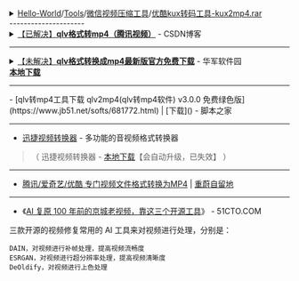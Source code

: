 <details>
    <summary>
     <a href="https://github.com/taoste/Hello-World/tree/master/">Hello-World</a>/<a href="https://github.com/taoste/Hello-World/raw/master/Tools/">Tools</a>/<a href="https://github.com/taoste/Hello-World/raw/master/Tools/%E5%BE%AE%E4%BF%A1%E8%A7%86%E9%A2%91%E5%8E%8B%E7%BC%A9%E5%B7%A5%E5%85%B7/">微信视频压缩工具</a>/<a href="https://github.com/taoste/Hello-World/raw/master/Tools/%E5%BE%AE%E4%BF%A1%E8%A7%86%E9%A2%91%E5%8E%8B%E7%BC%A9%E5%B7%A5%E5%85%B7/%E4%BC%98%E9%85%B7kux%E8%BD%AC%E7%A0%81%E5%B7%A5%E5%85%B7-kux2mp4.rar">优酷kux转码工具-kux2mp4.rar</a>
     </summary> 
</details>
---------------------
<details>
    <summary>
     <a href="https://blog.csdn.net/guomutian911/article/details/72395707">【已解决】<b>qlv格式转mp4（腾讯视频）</b></a> - CSDN博客
     </summary> <br>
关键来了，最后什么工具也没有，在cmd命令行下敲一小行代码就搞定了。

> copy /b *.tdl guo.mp4

具体步骤如下：


> 1，我们要显示隐藏文件。在计算机-文件夹选项中，显示隐藏的文件、文件夹和驱动器；

> 2，进入视频的节目缓存文件夹，在“vodcache”隐藏属性的文件夹下，可以看到许多.tdl文件，它们是视频的分段文件；

>     例如：D:\9be3e4cc877849e2ba93065ffc154e4f\vodcache\0d55bdf8a9402948dc1236511241f8ac

> 3，在Windows开始按钮搜索栏中，键入“cmd”，确定并进入，输入d: 回车，一直cd，最终找到存放.tdl分段原始文件目录，再输入命令“copy /b *.tdl guo.mp4”对这些*．tdl文件进行合并（文件名可自行设置），很快就可以得到一个MP4格式的视频文件。

<img src="https://img-blog.csdn.net/20170517160532838?watermark/2/text/aHR0cDovL2Jsb2cuY3Nkbi5uZXQvZ3VvbXV0aWFuOTEx/font/5a6L5L2T/fontsize/400/fill/I0JBQkFCMA==/dissolve/70/gravity/Center"/>

经测试这个MP4文件是普通视频文件，可正常播放。

作者：guomutian911 

来源：CSDN 

原文：https://blog.csdn.net/guomutian911/article/details/72395707?utm_source=copy 

版权声明：本文为博主原创文章，转载请附上博文链接！
</details>

---------------------
<details>
    <summary>
     <a href="http://www.onlinedown.net/soft/264076.htm">【未解决】<b>qlv格式转换成mp4最新版官方免费下载</b></a>  - 华军软件园<br>
     <a href="https://github.com/taoste/Hello-World/raw/master/Tools/qlv%E6%A0%BC%E5%BC%8F%E8%BD%ACmp4%EF%BC%88%E8%85%BE%E8%AE%AF%E8%A7%86%E9%A2%91%EF%BC%89/qlvzhmp4.7z"><b>本地下载</b></a>
     </summary> <br> 
<img src="https://src.onlinedown.net/Public/images/bigsoftimg/270000/q264076.jpg"/>
    
<li><a href="https://answers.microsoft.com/en-us/windows/forum/apps_windows_10-winapps-appscat_tools/comctl32ocx-file-missinginvalid-for-windows-10/0d515059-0397-4b72-a39b-120a7be96043"><b>COMCTL32.Windows 10 的 OCX 文件丢失/无效</b></a></li>

Comctl32.ocx 是一个可视基本 6.0 运行时文件，不包括在 Windows 10 中。高尔夫程序，大概是使用VB 6.0开发的，需要提供所需的运行时库。

Windows Vista、Windows 服务器 2008、Windows 7、Windows 8 和 Windows 8.1、Windows 服务器 2012 和 Windows 10 上的视觉基本 6.0 支持声明

下载 VB 6.0 通用控件

但是，您可以尝试以下 Microsoft 下载中心链接中的可视基本 6.0 通用控件（包括 comctl32.ocx）：https://www.microsoft.com/en-us/download/details.aspx?id=10019

不要运行设置。相反，使用 7-Zip 或任何其他存档实用程序打开 exe 文件，然后将文件 Comctl32.OCX 文件提取到以下

文件夹：复制 OCX 文件：

对于 Windows 64 位系统，将 OCX 文件提取至： C:\Windows\SysWOW64\
对于 Windows 32 位系统，将 OCX 文件提取到： C:\Windows\SysWOW32\

注册 OCX 文件：

右键单击"开始"，单击命令提示符（管理员）

如果使用 Windows 32 位，请键入以下命令，然后按 Enter：

regsvr32 comdlg32. ocx

如果您使用的是 Windows 64 位，请键入以下命令并按 Enter：

C:\Windows\SysWOW64\regsvr32 C:\Windows\SysWOW64\comdlg32.ocx

</details>
<hr>
- [qlv转mp4工具下载 qlv2mp4(qlv转mp4软件) v3.0.0 免费绿色版](https://www.jb51.net/softs/681772.html) | [下载]() - 脚本之家

---------------------

- [迅捷视频转换器](https://www.xunjieshipin.com/download-converter) - 多功能的音视频格式转换器 
> （ 迅捷视频转换器 - <a href="https://github.com/taoste/Hello-World/blob/master/Tools/qlv%E6%A0%BC%E5%BC%8F%E8%BD%ACmp4%EF%BC%88%E8%85%BE%E8%AE%AF%E8%A7%86%E9%A2%91%EF%BC%89/xunjieshipin.exe?raw=true" title="【本地下载】迅捷视频转换器">本地下载</a>【会自动升级，已失效】 ）

---------------------

- [腾讯/爱奇艺/优酷 专门视频文件格式转换为MP4](https://www.cwhello.com/14496.html) | [重蔚自留地](https://www.cwhello.com/)

---------------------

- 《[AI 复原 100 年前的京城老视频，靠这三个开源工具](https://news.51cto.com/art/202005/616963.htm)》 - 51CTO.COM

三款开源的视频修复常用的 AI 工具来对视频进行处理，分别是：

    DAIN，对视频进行补帧处理，提高视频流畅度
    ESRGAN，对视频进行超分辨率处理，提高视频清晰度
    DeOldify，对视频进行上色处理
